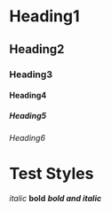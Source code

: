 # Heading1
## Heading2
### Heading3
#### Heading4
##### Heading5
###### Heading6
# Test Styles
*italic*
**bold**
***bold and italic***
